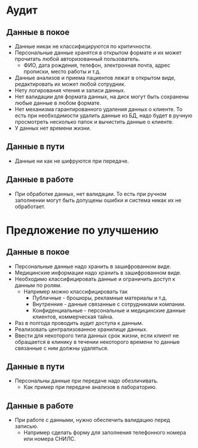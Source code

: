 # Аудит

## Данные в покое

- Данные никак не классифицируются по критичности.
- Персональные данные хранятся в открытом формате и их может прочитать любой авторизованный пользователь.
  - ФИО, дата рождения, телефон, электронная почта, адрес прописки, место работы и т.д.
- Данные анализов и приема пациентов лежат в открытом виде, редактировать их может любой сотрудник.
- Нету логирования чтения и записи данных.
- Нет валидации для формата данных, на диск могут быть сохранены любые данные в любом формате.
- Нет механизма гарантированного удаления данных о клиенте. То есть при необходимости удалить данные из БД, надо будет в ручную просмотреть несколько папок и вычистить данные о клиенте.
- У данных нет времени жизни.

## Данные в пути

- Данные ни как не шифруются при передаче.

## Данные в работе

- При обработке данных, нет валидации. То есть при ручном заполнении могут быть допущены ошибки и система никак их не обработает.

# Предложение по улучшению

## Данные в покое

- Персональные данные надо хранить в зашифрованном виде.
- Медицинские информации надо хранить в зашифрованном виде.
- Необходимо классифицировать данные и ограничить доступ к данным по ролям.
  - Например можно классифицировать так
    - Публичные - брошюры, рекламные материалы и т.д.
    - Внутренние - данные связанные с сотрудниками компании.
    - Конфиденциальные - персональные и медицинские данные клиентов, коммерческая тайна.
- Раз в полгода проводить аудит доступа к данным.
- Реализовать централизованное хранилище данных.
- Ввести для некоторого типа данных срок жизни, если клиент не обращается в клинику в течении некоторого времени то данные связанные с ним должны удаляться.

## Данные в пути

- Персональны данные при передаче надо обезличивать.
  - Как пример при передаче анализов в лабораторию.

## Данные в работе

- При работе с данными, нужно обеспечить валидацию перед записью.
  - Например сделать форму для заполнения телефонного номера или номера СНИЛС.